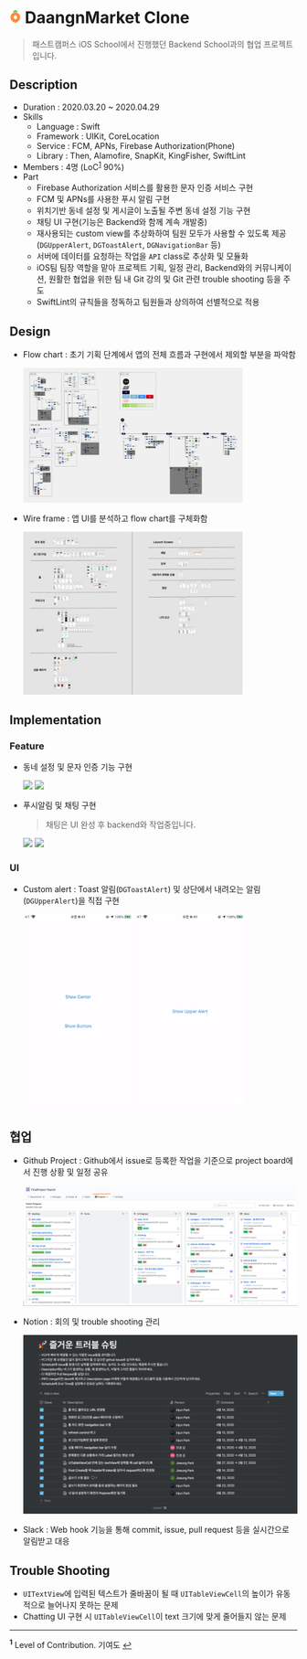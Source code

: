# <img src="assets/daangn.png" width="4%"> DaangnMarket Clone 
> 패스트캠퍼스 iOS School에서 진행했던 Backend School과의 협업 프로젝트입니다.

## Description

- Duration : 2020.03.20 ~ 2020.04.29
- Skills
  - Language : Swift
  - Framework : UIKit, CoreLocation
  - Service : FCM, APNs, Firebase Authorization(Phone)
  - Library : Then, Alamofire, SnapKit, KingFisher, SwiftLint
- Members : 4명 (LoC<sup id="sup1">[1](#footnote1)</sup> 90%)
- Part
  - Firebase Authorization 서비스를 활용한 문자 인증 서비스 구현
  - FCM 및 APNs를 사용한 푸시 알림 구현
  - 위치기반 동네 설정 및 게시글이 노출될 주변 동네 설정 기능 구현
  - 채팅 UI 구현(기능은 Backend와 함께 계속 개발중)
  - 재사용되는 custom view를 추상화하여 팀원 모두가 사용할 수 있도록 제공(`DGUpperAlert`, `DGToastAlert`, `DGNavigationBar` 등)
  - 서버에 데이터를 요청하는 작업을 `API` class로 추상화 및 모듈화
  - iOS팀 팀장 역할을 맡아 프로젝트 기획, 일정 관리, Backend와의 커뮤니케이션, 원활한 협업을 위한 팀 내 Git 강의 및 Git 관련 trouble shooting 등을 주도
  - SwiftLint의 규칙들을 정독하고 팀원들과 상의하여 선별적으로 적용

## Design

- Flow chart : 초기 기획 단계에서 앱의 전체 흐름과 구현에서 제외할 부분을 파악함

  <p>
    <img src="assets/flowchart.png" width="80%">
  </p>

- Wire frame : 앱 UI를 분석하고 flow chart를 구체화함

  <p>
    <img src="assets/wireframe.png" width="80%">
  </p>

## Implementation

### Feature

- 동네 설정 및 문자 인증 기능 구현
  <p>
    <img src="assets/townsetting.gif" width="40%">
    <img src="assets/auth.gif" width="40%">
  </p>
  
- 푸시알림 및 채팅 구현
  > 채팅은 UI 완성 후 backend와 작업중입니다.
  
  <p>
    <img src="assets/townsetting.gif" width="40%">
    <img src="assets/chat.gif" width="40%">
  </p>

### UI

- Custom alert : Toast 알림(`DGToastAlert`) 및 상단에서 내려오는 알림(`DGUpperAlert`)을 직접 구현
  <p>
    <img src="assets/toastalert.gif" width="40%">
    <img src="assets/upperalert.gif" width="40%">
  </p>

## 협업

- Github Project : Github에서 issue로 등록한 작업을 기준으로 project board에서 진행 상황 및 일정 공유

  <p>
    <img src="assets/workboard.png">
  </p>

- Notion : 회의 및 trouble shooting 관리

  <p>
    <img src="assets/troubleshooting.png">
  </p>

- Slack : Web hook 기능을 통해 commit, issue, pull request 등을 실시간으로 알림받고 대응

## Trouble Shooting

- `UITextView`에 입력된 텍스트가 줄바꿈이 될 때 `UITableViewCell`의 높이가 유동적으로 늘어나지 못하는 문제
- Chatting UI 구현 시 `UITableViewCell`이 text 크기에 맞게 줄어들지 않는 문제

---

<b id="footnote1"><sup>1</sup></b> Level of Contribution. 기여도 [↩︎](#sup1)

